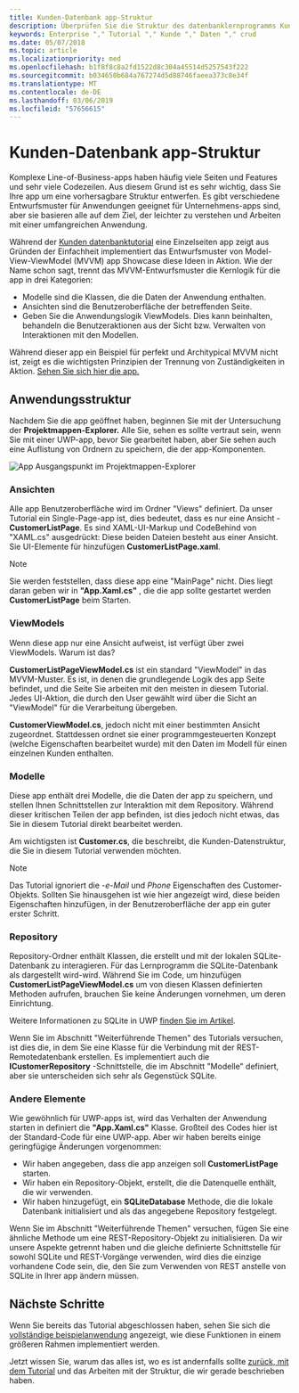 ```yaml
---
title: Kunden-Datenbank app-Struktur
description: Überprüfen Sie die Struktur des datenbanklernprogramms Kunden, und warum er erstellt wurde, wie es ist.
keywords: Enterprise "," Tutorial "," Kunde "," Daten "," crud
ms.date: 05/07/2018
ms.topic: article
ms.localizationpriority: med
ms.openlocfilehash: b1f8f8c8a2fd1522d8c304a45514d5257543f222
ms.sourcegitcommit: b034650b684a767274d5d88746faeea373c8e34f
ms.translationtype: MT
ms.contentlocale: de-DE
ms.lasthandoff: 03/06/2019
ms.locfileid: "57656615"
---
```

# <a name="customer-database-app-structure"></a>Kunden-Datenbank app-Struktur

Komplexe Line-of-Business-apps haben häufig viele Seiten und Features und sehr viele Codezeilen. Aus diesem Grund ist es sehr wichtig, dass Sie Ihre app um eine vorhersagbare Struktur entwerfen. Es gibt verschiedene Entwurfsmuster für Anwendungen geeignet für Unternehmens-apps sind, aber sie basieren alle auf dem Ziel, der leichter zu verstehen und Arbeiten mit einer umfangreichen Anwendung.

Während der [Kunden datenbanktutorial](customer-database-tutorial.md) eine Einzelseiten app zeigt aus Gründen der Einfachheit implementiert das Entwurfsmuster von Model-View-ViewModel (MVVM) app Showcase diese Ideen in Aktion. Wie der Name schon sagt, trennt das MVVM-Entwurfsmuster die Kernlogik für die app in drei Kategorien:

* Modelle sind die Klassen, die die Daten der Anwendung enthalten.
* Ansichten sind die Benutzeroberfläche der betreffenden Seite.
* Geben Sie die Anwendungslogik ViewModels. Dies kann beinhalten, behandeln die Benutzeraktionen aus der Sicht bzw. Verwalten von Interaktionen mit den Modellen.

Während dieser app ein Beispiel für perfekt und Architypical MVVM nicht ist, zeigt es die wichtigsten Prinzipien der Trennung von Zuständigkeiten in Aktion. [Sehen Sie sich hier die app.](https://github.com/Microsoft/windows-tutorials-customer-database)

## <a name="application-structure"></a>Anwendungsstruktur

Nachdem Sie die app geöffnet haben, beginnen Sie mit der Untersuchung der **Projektmappen-Explorer.** Alle Sie, sehen es sollte vertraut sein, wenn Sie mit einer UWP-app, bevor Sie gearbeitet haben, aber Sie sehen auch eine Auflistung von Ordnern zu speichern, die der app-Komponenten.

![App Ausgangspunkt im Projektmappen-Explorer](images/customer-database-tutorial/solution-explorer.png)

### <a name="views"></a>Ansichten

Alle app Benutzeroberfläche wird im Ordner "Views" definiert. Da unser Tutorial ein Single-Page-app ist, dies bedeutet, dass es nur eine Ansicht - **CustomerListPage**. Es sind XAML-UI-Markup und CodeBehind von "XAML.cs" ausgedrückt: Diese beiden Dateien besteht aus einer Ansicht. Sie UI-Elemente für hinzufügen **CustomerListPage.xaml**.

> [!NOTE]
> Sie werden feststellen, dass diese app eine "MainPage" nicht. Dies liegt daran geben wir in **"App.Xaml.cs"** , die die app sollte gestartet werden **CustomerListPage** beim Starten.

### <a name="viewmodels"></a>ViewModels

Wenn diese app nur eine Ansicht aufweist, ist verfügt über zwei ViewModels. Warum ist das?

**CustomerListPageViewModel.cs** ist ein standard "ViewModel" in das MVVM-Muster. Es ist, in denen die grundlegende Logik des app Seite befindet, und die Seite Sie arbeiten mit den meisten in diesem Tutorial. Jedes UI-Aktion, die durch den User gewählt wird über die Sicht an "ViewModel" für die Verarbeitung übergeben.

**CustomerViewModel.cs**, jedoch nicht mit einer bestimmten Ansicht zugeordnet. Stattdessen ordnet sie einer programmgesteuerten Konzept (welche Eigenschaften bearbeitet wurde) mit den Daten im Modell für einen einzelnen Kunden enthalten.

### <a name="models"></a>Modelle

Diese app enthält drei Modelle, die die Daten der app zu speichern, und stellen Ihnen Schnittstellen zur Interaktion mit dem Repository. Während dieser kritischen Teilen der app befinden, ist dies jedoch nicht etwas, das Sie in diesem Tutorial direkt bearbeitet werden.

Am wichtigsten ist **Customer.cs**, die beschreibt, die Kunden-Datenstruktur, die Sie in diesem Tutorial verwenden möchten.

> [!NOTE]
> Das Tutorial ignoriert die *-e-Mail* und *Phone* Eigenschaften des Customer-Objekts. Sollten Sie hinausgehen ist wie hier angezeigt wird, diese beiden Eigenschaften hinzufügen, in der Benutzeroberfläche der app ein guter erster Schritt.

### <a name="repository"></a>Repository

Repository-Ordner enthält Klassen, die erstellt und mit der lokalen SQLite-Datenbank zu interagieren. Für das Lernprogramm die SQLite-Datenbank als dargestellt wird-wird. Während Sie im Code, um hinzufügen **CustomerListPageViewModel.cs** um von diesen Klassen definierten Methoden aufrufen, brauchen Sie keine Änderungen vornehmen, um deren Einrichtung.

Weitere Informationen zu SQLite in UWP [finden Sie im Artikel](../data-access/sqlite-databases.md).

Wenn Sie im Abschnitt "Weiterführende Themen" des Tutorials versuchen, ist dies die, in dem Sie eine Klasse für die Verbindung mit der REST-Remotedatenbank erstellen. Es implementiert auch die **ICustomerRepository** -Schnittstelle, die im Abschnitt "Modelle" definiert, aber sie unterscheiden sich sehr als Gegenstück SQLite.

### <a name="other-elements"></a>Andere Elemente

Wie gewöhnlich für UWP-apps ist, wird das Verhalten der Anwendung starten in definiert die **"App.Xaml.cs"** Klasse. Großteil des Codes hier ist der Standard-Code für eine UWP-app. Aber wir haben bereits einige geringfügige Änderungen vorgenommen:

* Wir haben angegeben, dass die app anzeigen soll **CustomerListPage** starten.
* Wir haben ein Repository-Objekt, erstellt, die die Datenquelle enthält, die wir verwenden.
* Wir haben hinzugefügt, ein **SQLiteDatabase** Methode, die die lokale Datenbank initialisiert und als das angegebene Repository festgelegt.

Wenn Sie im Abschnitt "Weiterführende Themen" versuchen, fügen Sie eine ähnliche Methode um eine REST-Repository-Objekt zu initialisieren. Da wir unsere Aspekte getrennt haben und die gleiche definierte Schnittstelle für sowohl SQLite und REST-Vorgänge verwenden, wird dies die einzige vorhandene Code sein, die, den Sie zum Verwenden von REST anstelle von SQLite in Ihrer app ändern müssen.

## <a name="next-steps"></a>Nächste Schritte

Wenn Sie bereits das Tutorial abgeschlossen haben, sehen Sie sich die [vollständige beispielanwendung](https://github.com/Microsoft/Windows-appsample-customers-orders-database) angezeigt, wie diese Funktionen in einem größeren Rahmen implementiert werden.

Jetzt wissen Sie, warum das alles ist, wo es ist andernfalls sollte [zurück, mit dem Tutorial](customer-database-tutorial.md) und das Arbeiten mit der Struktur, die wir gerade beschrieben haben.